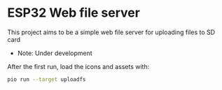 # ESP32 Web file server

This project aims to be a simple web file server for uploading files to SD card

* Note: Under development

After the first run, load the icons and assets with:

```bash
pio run --target uploadfs
```